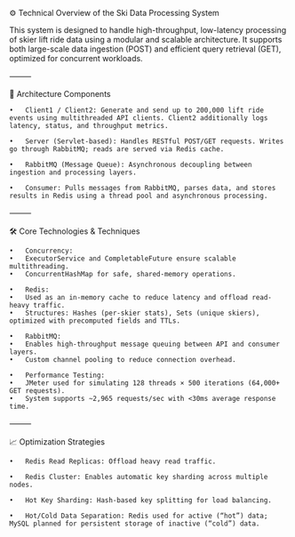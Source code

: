 ⚙️ Technical Overview of the Ski Data Processing System

This system is designed to handle high-throughput, low-latency processing of skier lift ride data using a modular and scalable architecture. It supports both large-scale data ingestion (POST) and efficient query retrieval (GET), optimized for concurrent workloads.

⸻

🧱 Architecture Components

	•	Client1 / Client2: Generate and send up to 200,000 lift ride events using multithreaded API clients. Client2 additionally logs latency, status, and throughput metrics.

	•	Server (Servlet-based): Handles RESTful POST/GET requests. Writes go through RabbitMQ; reads are served via Redis cache.

	•	RabbitMQ (Message Queue): Asynchronous decoupling between ingestion and processing layers.

	•	Consumer: Pulls messages from RabbitMQ, parses data, and stores results in Redis using a thread pool and asynchronous processing.

⸻

🛠️ Core Technologies & Techniques

	•	Concurrency:
	•	ExecutorService and CompletableFuture ensure scalable multithreading.
	•	ConcurrentHashMap for safe, shared-memory operations.

	•	Redis:
	•	Used as an in-memory cache to reduce latency and offload read-heavy traffic.
	•	Structures: Hashes (per-skier stats), Sets (unique skiers), optimized with precomputed fields and TTLs.

	•	RabbitMQ:
	•	Enables high-throughput message queuing between API and consumer layers.
	•	Custom channel pooling to reduce connection overhead.

	•	Performance Testing:
	•	JMeter used for simulating 128 threads × 500 iterations (64,000+ GET requests).
	•	System supports ~2,965 requests/sec with <30ms average response time.

⸻

📈 Optimization Strategies

	•	Redis Read Replicas: Offload heavy read traffic.

	•	Redis Cluster: Enables automatic key sharding across multiple nodes.

	•	Hot Key Sharding: Hash-based key splitting for load balancing.
    
	•	Hot/Cold Data Separation: Redis used for active (“hot”) data; MySQL planned for persistent storage of inactive (“cold”) data.
